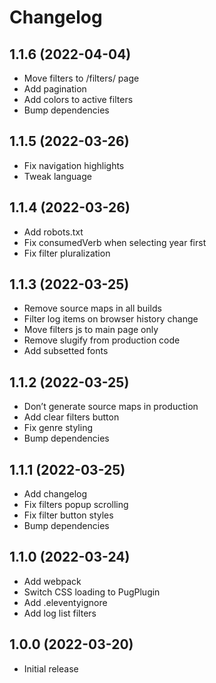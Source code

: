 # Changelog

## 1.1.6 (2022-04-04)

-   Move filters to /filters/ page
-   Add pagination
-   Add colors to active filters
-   Bump dependencies

## 1.1.5 (2022-03-26)

-   Fix navigation highlights
-   Tweak language

## 1.1.4 (2022-03-26)

-   Add robots.txt
-   Fix consumedVerb when selecting year first
-   Fix filter pluralization

## 1.1.3 (2022-03-25)

-   Remove source maps in all builds
-   Filter log items on browser history change
-   Move filters js to main page only
-   Remove slugify from production code
-   Add subsetted fonts

## 1.1.2 (2022-03-25)

-   Don’t generate source maps in production
-   Add clear filters button
-   Fix genre styling
-   Bump dependencies

## 1.1.1 (2022-03-25)

-   Add changelog
-   Fix filters popup scrolling
-   Fix filter button styles
-   Bump dependencies

## 1.1.0 (2022-03-24)

-   Add webpack
-   Switch CSS loading to PugPlugin
-   Add .eleventyignore
-   Add log list filters

## 1.0.0 (2022-03-20)

-   Initial release
